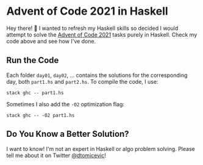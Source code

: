 # Advent of Code 2021 in Haskell

Hey there! :wave: I wanted to refresh my Haskell skills so decided I would
attempt to solve the [Advent of Code 2021](https://adventofcode.com/2021/)
tasks purely in Haskell. Check my code above and see how I've done.

## Run the Code

Each folder `day01`, `day02`, ... contains the solutions for the corresponding
day, both `part1.hs` and `part2.hs`. To compile the code, I use:

```
stack ghc -- part1.hs
```

Sometimes I also add the `-O2` optimization flag:

```
stack ghc -- -O2 part1.hs
```

## Do You Know a Better Solution?

I want to know! I'm not an expert in Haskell or algo problem solving. Please
tell me about it on Twitter [@dtomicevic](https://twitter.com/dtomicevic)!
